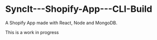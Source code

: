 # SyncIt---Shopify-App---CLI-Build
A Shopify App made with React, Node and MongoDB.

This is a work in progress
